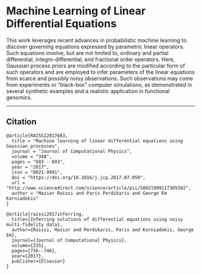 # Machine Learning of Linear Differential Equations

This work leverages recent advances in probabilistic machine learning to discover governing equations expressed by parametric linear operators. Such equations involve, but are not limited to, ordinary and partial differential, integro-differential, and fractional order operators. Here, Gaussian process priors are modified according to the particular form of such operators and are employed to infer parameters of the linear equations from scarce and possibly noisy observations. Such observations may come from experiments or “black-box” computer simulations, as demonstrated in several synthetic examples and a realistic application in functional genomics.

* * * * *
## Citation

	@article{RAISSI2017683,
	  title = "Machine learning of linear differential equations using Gaussian processes",
	  journal = "Journal of Computational Physics",
	  volume = "348",
	  pages = "683 - 693",
	  year = "2017",
	  issn = "0021-9991",
	  doi = "https://doi.org/10.1016/j.jcp.2017.07.050",
	  url = "http://www.sciencedirect.com/science/article/pii/S0021999117305582",
	  author = "Maziar Raissi and Paris Perdikaris and George Em Karniadakis"
	}
  
	@article{raissi2017inferring,
	  title={Inferring solutions of differential equations using noisy multi-fidelity data},
	  author={Raissi, Maziar and Perdikaris, Paris and Karniadakis, George Em},
	  journal={Journal of Computational Physics},
	  volume={335},
	  pages={736--746},
	  year={2017},
	  publisher={Elsevier}
	}

